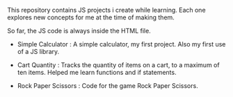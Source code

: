 This repository contains JS projects i create while learning. Each one explores new concepts for me at the time of making them.

So far, the JS code is always inside the HTML file.

- Simple Calculator : A simple calculator, my first project. Also my first use of a JS library.

- Cart Quantity : Tracks the quantity of items on a cart, to a maximum of ten items. Helped me learn functions and if statements.

- Rock Paper Scissors : Code for the game Rock Paper Scissors.
